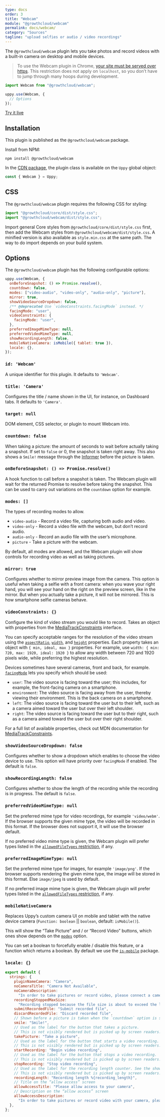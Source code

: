 ```yaml
---
type: docs
order: 3
title: "Webcam"
module: "@growthcloud/webcam"
permalink: docs/webcam/
category: "Sources"
tagline: "upload selfies or audio / video recordings"
---
```


The `@growthcloud/webcam` plugin lets you take photos and record videos with a built-in camera on desktop and mobile devices.

> To use the Webcam plugin in Chrome, [your site must be served over https](https://developers.google.com/web/updates/2015/10/chrome-47-webrtc#public_service_announcements). This restriction does not apply on `localhost`, so you don’t have to jump through many hoops during development.

```js
import Webcam from "@growthcloud/webcam";

uppy.use(Webcam, {
  // Options
});
```

<a class="TryButton" href="/examples/dashboard/">Try it live</a>

## Installation

This plugin is published as the `@growthcloud/webcam` package.

Install from NPM:

```shell
npm install @growthcloud/webcam
```

In the [CDN package](/docs/#With-a-script-tag), the plugin class is available on the `Uppy` global object:

```js
const { Webcam } = Uppy;
```

## CSS

The `@growthcloud/webcam` plugin requires the following CSS for styling:

```js
import "@growthcloud/core/dist/style.css";
import "@growthcloud/webcam/dist/style.css";
```

Import general Core styles from `@growthcloud/core/dist/style.css` first, then add the Webcam styles from `@growthcloud/webcam/dist/style.css`. A minified version is also available as `style.min.css` at the same path. The way to do import depends on your build system.

## Options

The `@growthcloud/webcam` plugin has the following configurable options:

```js
uppy.use(Webcam, {
  onBeforeSnapshot: () => Promise.resolve(),
  countdown: false,
  modes: ["video-audio", "video-only", "audio-only", "picture"],
  mirror: true,
  showVideoSourceDropdown: false,
  /** @deprecated Use `videoConstraints.facingMode` instead. */
  facingMode: "user",
  videoConstraints: {
    facingMode: "user",
  },
  preferredImageMimeType: null,
  preferredVideoMimeType: null,
  showRecordingLength: false,
  mobileNativeCamera: isMobile({ tablet: true }),
  locale: {},
});
```

### `id: 'Webcam'`

A unique identifier for this plugin. It defaults to `'Webcam'`.

### `title: 'Camera'`

Configures the title / name shown in the UI, for instance, on Dashboard tabs. It defaults to `'Camera'`.

### `target: null`

DOM element, CSS selector, or plugin to mount Webcam into.

### `countdown: false`

When taking a picture: the amount of seconds to wait before actually taking a snapshot. If set to `false` or 0, the snapshot is taken right away. This also shows a `Smile!` message through the [Informer](/docs/informer) before the picture is taken.

### `onBeforeSnapshot: () => Promise.resolve()`

A hook function to call before a snapshot is taken. The Webcam plugin will wait for the returned Promise to resolve before taking the snapshot. This can be used to carry out variations on the `countdown` option for example.

### `modes: []`

The types of recording modes to allow.

- `video-audio` - Record a video file, capturing both audio and video.
- `video-only` - Record a video file with the webcam, but don’t record audio.
- `audio-only` - Record an audio file with the user’s microphone.
- `picture` - Take a picture with the webcam.

By default, all modes are allowed, and the Webcam plugin will show controls for recording video as well as taking pictures.

### `mirror: true`

Configures whether to mirror preview image from the camera. This option is useful when taking a selfie with a front camera: when you wave your right hand, you will see your hand on the right on the preview screen, like in the mirror. But when you actually take a picture, it will not be mirrored. This is how smartphone selfie cameras behave.

### `videoConstraints: {}`

Configure the kind of video stream you would like to record. Takes an object with properties from the [MediaTrackConstraints][] interface.

You can specify acceptable ranges for the resolution of the video stream using the [`aspectRatio`][], [`width`][], and [`height`][] properties. Each property takes an object with `{ min, ideal, max }` properties. For example, use `width: { min: 720, max: 1920, ideal: 1920 }` to allow any width between 720 and 1920 pixels wide, while preferring the highest resolution.

Devices sometimes have several cameras, front and back, for example. [`facingMode`][] lets you specify which should be used:

- `user`: The video source is facing toward the user; this includes, for example, the front-facing camera on a smartphone.
- `environment`: The video source is facing away from the user, thereby viewing their environment. This is the back camera on a smartphone.
- `left`: The video source is facing toward the user but to their left, such as a camera aimed toward the user but over their left shoulder.
- `right`: The video source is facing toward the user but to their right, such as a camera aimed toward the user but over their right shoulder.

For a full list of available properties, check out MDN documentation for [MediaTrackConstraints][].

[mediatrackconstraints]: https://developer.mozilla.org/en-US/docs/Web/API/MediaTrackConstraints#Properties_of_video_tracks
[`aspectratio`]: https://developer.mozilla.org/en-US/docs/Web/API/MediaTrackConstraints/aspectRatio
[`width`]: https://developer.mozilla.org/en-US/docs/Web/API/MediaTrackConstraints/width
[`height`]: https://developer.mozilla.org/en-US/docs/Web/API/MediaTrackConstraints/height
[`facingmode`]: https://developer.mozilla.org/en-US/docs/Web/API/MediaTrackConstraints/facingMode

### `showVideoSourceDropdown: false`

Configures whether to show a dropdown which enables to choose the video device to use. This option will have priority over `facingMode` if enabled. The default is `false`.

### `showRecordingLength: false`

Configures whether to show the length of the recording while the recording is in progress. The default is `false`.

### `preferredVideoMimeType: null`

Set the preferred mime type for video recordings, for example `'video/webm'`. If the browser supports the given mime type, the video will be recorded in this format. If the browser does not support it, it will use the browser default.

If no preferred video mime type is given, the Webcam plugin will prefer types listed in the [`allowedFileTypes` restriction](/docs/uppy/#restrictions), if any.

### `preferredImageMimeType: null`

Set the preferred mime type for images, for example `'image/png'`. If the browser supports rendering the given mime type, the image will be stored in this format. Else `image/jpeg` is used by default.

If no preferred image mime type is given, the Webcam plugin will prefer types listed in the [`allowedFileTypes` restriction](/docs/uppy/#restrictions), if any.

### `mobileNativeCamera`

Replaces Uppy’s custom camera UI on mobile and tablet with the native device camera (`Function: boolean` || `boolean`, default: `isMobile()`).

This will show the “Take Picture” and / or “Record Video” buttons, which ones show depends on the [`modes`](#modes) option.

You can set a boolean to forcefully enable / disable this feature, or a function which returns a boolean. By default we use the [`is-mobile`](https://github.com/juliangruber/is-mobile) package.

### `locale: {}`

```js
export default {
  strings: {
    pluginNameCamera: "Camera",
    noCameraTitle: "Camera Not Available",
    noCameraDescription:
      "In order to take pictures or record video, please connect a camera device",
    recordingStoppedMaxSize:
      "Recording stopped because the file size is about to exceed the limit",
    submitRecordedFile: "Submit recorded file",
    discardRecordedFile: "Discard recorded file",
    // Shown before a picture is taken when the `countdown` option is set.
    smile: "Smile!",
    // Used as the label for the button that takes a picture.
    // This is not visibly rendered but is picked up by screen readers.
    takePicture: "Take a picture",
    // Used as the label for the button that starts a video recording.
    // This is not visibly rendered but is picked up by screen readers.
    startRecording: "Begin video recording",
    // Used as the label for the button that stops a video recording.
    // This is not visibly rendered but is picked up by screen readers.
    stopRecording: "Stop video recording",
    // Used as the label for the recording length counter. See the showRecordingLength option.
    // This is not visibly rendered but is picked up by screen readers.
    recordingLength: "Recording length %{recording_length}",
    // Title on the “allow access” screen
    allowAccessTitle: "Please allow access to your camera",
    // Description on the “allow access” screen
    allowAccessDescription:
      "In order to take pictures or record video with your camera, please allow camera access for this site.",
  },
};
```
